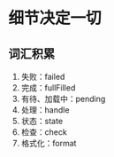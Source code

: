 # 细节决定一切

## 词汇积累

1. 失败：failed
2. 完成：fullFilled
3. 有待、加载中：pending
4. 处理：handle
5. 状态：state
6. 检查：check
7. 格式化：format
